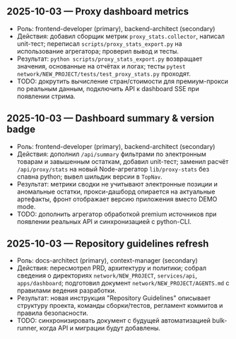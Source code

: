 ## 2025-10-03 — Proxy dashboard metrics
- Роль: frontend-developer (primary), backend-architect (secondary)
- Действия: добавил сборщик метрик `proxy_stats.collector`, написал unit-тест; переписал `scripts/proxy_stats_export.py` на использование агрегатора; проверил вывод и тесты.
- Результат: `python scripts/proxy_stats_export.py` возвращает значения, основанные на отчётах и логах; тесты `pytest network/NEW_PROJECT/tests/test_proxy_stats.py` проходят.
- TODO: докрутить вычисление стран/стоимости для премиум-прокси по реальным данным, подключить API к dashboard SSE при появлении стрима.
## 2025-10-03 — Dashboard summary & version badge
- Роль: frontend-developer (primary), backend-architect (secondary)
- Действия: дополнил `/api/summary` фильтрами по электронным товарам и завышенным остаткам, добавил unit-тест; заменил расчёт `/api/proxy/stats` на новый Node-агрегатор `lib/proxy-stats` без спавна python; вывел шильдик версии в `TopNav`.
- Результат: метрики сводки не учитывают электронные позиции и аномальные остатки, прокси-дашборд опирается на актуальные артефакты, фронт отображает версию приложения вместо DEMO mode.
- TODO: дополнить агрегатор обработкой premium источников при появлении реальных API и синхронизацией с python-CLI.
## 2025-10-03 — Repository guidelines refresh
- Роль: docs-architect (primary), context-manager (secondary)
- Действия: пересмотрел PRD, архитектуру и политики; собрал сведения о директориях `network/NEW_PROJECT`, `services/api`, `apps/dashboard`; подготовил документ `network/NEW_PROJECT/AGENTS.md` с правилами ведения разработки.
- Результат: новая инструкция "Repository Guidelines" описывает структуру проекта, команды сборки/тестов, регламент коммитов и правила безопасности.
- TODO: синхронизировать документ с будущей автоматизацией bulk-runner, когда API и миграции будут добавлены.

